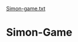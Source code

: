 [Simon-game.txt](https://github.com/jasdeepsaini22/Simon-Game/files/7147204/Simon-game.txt)
# Simon-Game
